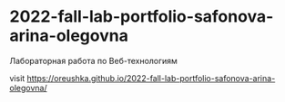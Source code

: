 # 2022-fall-lab-portfolio-safonova-arina-olegovna
Лабораторная работа по Веб-технологиям

visit https://oreushka.github.io/2022-fall-lab-portfolio-safonova-arina-olegovna/
